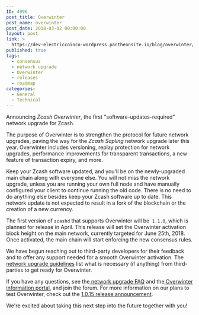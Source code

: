 ```yaml
---
ID: 4996
post_title: Overwinter
post_name: overwinter
post_date: 2018-03-02 00:00:00
layout: post
link: >
  https://dev-electriccoinco-wordpress.pantheonsite.io/blog/overwinter/
published: true
tags:
  - consensus
  - network upgrade
  - Overwinter
  - releases
  - roadmap
categories:
  - General
  - Technical
---
```

<p>Announcing <i>Zcash Overwinter</i>, the first "software-updates-required" network upgrade for Zcash.</p>
<p>The purpose of Overwinter is to strengthen the protocol for future network upgrades, paving the way for the <i>Zcash Sapling </i>network upgrade later this year. Overwinter includes versioning, replay protection for network upgrades, performance improvements for transparent transactions, a new feature of transaction expiry, and more.</p>
<p>Keep your Zcash software updated, and you'll be on the newly-upgraded main chain along with everyone else. You will not miss the network upgrade, unless you are running your own full node and have manually configured your client to continue running the old code. There is no need to do anything else besides keep your Zcash software up to date. This network update is not expected to result in a fork of the blockchain or the creation of a new currency.</p>
<p>The first version of <code>zcashd</code> that supports Overwinter will be<code> 1.1.0</code>, which is planned for release in April. This release will set the Overwinter activation block height on the main network, currently targeted for June 25th, 2018. Once activated, the main chain will start enforcing the new consensus rules.</p>
<p>We have begun reaching out to third-party developers for their feedback and to offer any support needed for a smooth Overwinter activation. The <a href="https://z.cash/support/network-upgrade-guide.html">network upgrade guidelines</a> list what is necessary (if anything) from third-parties to get ready for Overwinter.</p>
<p>If you have any questions, see the<a href="https://z.cash/support/faq.html#network-upgrade"> network upgrade FAQ</a> and the<a href="https://z.cash/upgrade/overwinter.html"> Overwinter information portal</a>, and join the forum. For more information on our plans to test Overwinter, check out the <a href="/blog/new-release-1-0-15/">1.0.15 release announcement</a>.</p>
<p>We're excited about taking this next step into the future together with you!</p>
